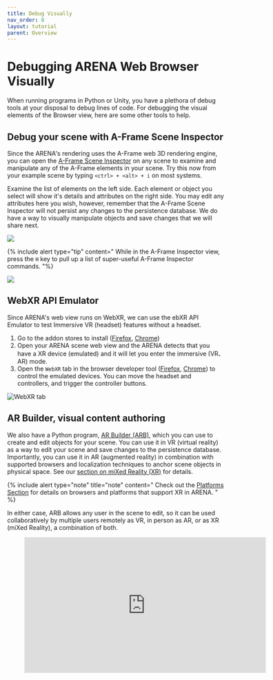 ```yaml
---
title: Debug Visually
nav_order: 8
layout: tutorial
parent: Overview
---
```


# Debugging ARENA Web Browser Visually

When running programs in Python or Unity, you have a plethora of debug tools at your disposal to debug lines of code. For debugging the visual elements of the Browser view, here are some other tools to help.

## Debug your scene with A-Frame Scene Inspector

Since the ARENA's rendering uses the A-Frame web 3D rendering engine, you can open the [A-Frame Scene Inspector](https://aframe.io/docs/1.4.0/introduction/visual-inspector-and-dev-tools.html) on any scene to examine and manipulate any of the A-Frame elements in your scene. Try this now from your example scene by typing `<ctrl> + <alt> + i` on most systems.

Examine the list of elements on the left side. Each element or object you select will show it's details and attributes on the right side. You may edit any attributes here you wish, however, remember that the A-Frame Scene Inspector will not persist any changes to the persistence database. We do have a way to visually manipulate objects and save changes that we will share next.

![](../../../assets/img/overview/inspector.png)

{% include alert type="tip" content="
While in the A-Frame Inspector view, press the `H` key to pull up a list of super-useful A-Frame Inspector commands.
"%}

![](../../../assets/img/overview/inspector-help.png)

## WebXR API Emulator

Since ARENA's web view runs on WebXR, we can use the ebXR API Emulator to test Immersive VR (headset) features without a headset.

1. Go to the addon stores to install ([Firefox](https://addons.mozilla.org/firefox/addon/webxr-api-emulator), [Chrome](https://chrome.google.com/webstore/detail/webxr-api-emulator/mjddjgeghkdijejnciaefnkjmkafnnje))
1. Open your ARENA scene web view and the ARENA detects that you have a XR device (emulated) and it will let you enter the immersive (VR、AR) mode.
1. Open the `WebXR` tab in the browser developer tool ([Firefox](https://developer.mozilla.org/en-US/docs/Tools), [Chrome](https://developers.google.com/web/tools/chrome-devtools/)) to control the emulated devices. You can move the headset and controllers, and trigger the controller buttons.

![WebXR tab](../../../assets/img/overview/webxr-vr-emulator.png)

## AR Builder, visual content authoring

We also have a Python program, [AR Builder (ARB)](../tools/authoring), which you can use to create and edit objects for your scene. You can use it in VR (virtual reality) as a way to edit your scene and save changes to the persistence database. Importantly, you can use it in AR (augmented reality) in combination with supported browsers and localization techniques to anchor scene objects in physical space. See our [section on miXed Reality (XR)](../xr) for details.

{% include alert type="note" title="note" content="
Check out the [Platforms Section](/content/xr/requirements) for details on browsers and platforms that support XR in ARENA.
" %}

In either case, ARB allows any user in the scene to edit, so it can be used collaboratively by multiple users remotely as VR, in person as AR, or as XR (miXed Reality), a combination of both.

<figure class="video_container">
  <iframe width="560" height="315" src="https://www.youtube.com/embed/bYantKzkTFk" frameborder="0" allow="accelerometer; autoplay; clipboard-write; encrypted-media; gyroscope; picture-in-picture" allowfullscreen></iframe>
</figure>
